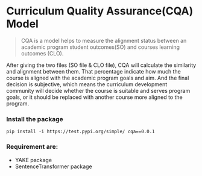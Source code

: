 # Curriculum Quality Assurance(CQA) Model




> CQA is a model helps to measure the alignment status between an academic program 
> student outcomes(SO) and courses learning outcomes (CLO).

After giving the two files (SO file & CLO file), CQA will calculate the similarity
and alignment between them.
That percentage indicate how much the course is aligned with the academic program 
goals and aim. And the final decision is subjective, which means the curriculum 
development community will decide whether the course is suitable and serves program 
goals, or it should be replaced with another course more aligned to the program.


### Install the package
`pip install -i https://test.pypi.org/simple/ cqa==0.0.1`


### Requirement are:
- YAKE package
- SentenceTransformer package 



